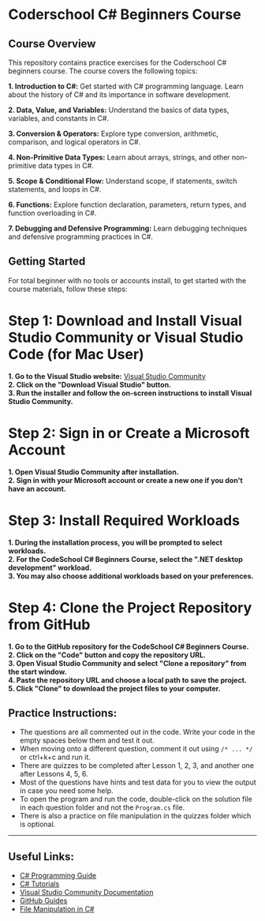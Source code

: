 # Coderschool C# Beginners Course

## Course Overview

This repository contains practice exercises for the Coderschool C# beginners course. The course covers the following topics:

**1. Introduction to C#:** Get started with C# programming language. Learn about the history of C# and its importance in software development.

**2. Data, Value, and Variables:** Understand the basics of data types, variables, and constants in C#.

**3. Conversion & Operators:** Explore type conversion, arithmetic, comparison, and logical operators in C#.

**4. Non-Primitive Data Types:** Learn about arrays, strings, and other non-primitive data types in C#.

**5. Scope & Conditional Flow:** Understand scope, if statements, switch statements, and loops in C#.

**6. Functions:** Explore function declaration, parameters, return types, and function overloading in C#.

**7. Debugging and Defensive Programming:** Learn debugging techniques and defensive programming practices in C#.

## Getting Started

For total beginner with no tools or accounts install, to get started with the course materials, follow these steps:

# Step 1: Download and Install Visual Studio Community or Visual Studio Code (for Mac User)

**1. Go to the Visual Studio website:** [Visual Studio Community](https://visualstudio.microsoft.com/vs/community/)  
**2. Click on the "Download Visual Studio" button.**  
**3. Run the installer and follow the on-screen instructions to install Visual Studio Community.**

# Step 2: Sign in or Create a Microsoft Account

**1. Open Visual Studio Community after installation.**  
**2. Sign in with your Microsoft account or create a new one if you don't have an account.**

# Step 3: Install Required Workloads

**1. During the installation process, you will be prompted to select workloads.**  
**2. For the CodeSchool C# Beginners Course, select the ".NET desktop development" workload.**  
**3. You may also choose additional workloads based on your preferences.**

# Step 4: Clone the Project Repository from GitHub

**1. Go to the GitHub repository for the CodeSchool C# Beginners Course.**  
**2. Click on the "Code" button and copy the repository URL.**  
**3. Open Visual Studio Community and select "Clone a repository" from the start window.**  
**4. Paste the repository URL and choose a local path to save the project.**  
**5. Click "Clone" to download the project files to your computer.**

## Practice Instructions:

- The questions are all commented out in the code. Write your code in the empty spaces below them and test it out.
- When moving onto a different question, comment it out using `/* ... */` or ctrl+k+c and run it.
- There are quizzes to be completed after Lesson 1, 2, 3, and another one after Lessons 4, 5, 6.
- Most of the questions have hints and test data for you to view the output in case you need some help.
- To open the program and run the code, double-click on the solution file in each question folder and not the `Program.cs` file.
- There is also a practice on file manipulation in the quizzes folder which is optional.

---

## Useful Links:

- [C# Programming Guide](https://docs.microsoft.com/en-us/dotnet/csharp/programming-guide/)
- [C# Tutorials](https://www.tutorialspoint.com/csharp/)
- [Visual Studio Community Documentation](https://docs.microsoft.com/en-us/visualstudio/community/)
- [GitHub Guides](https://guides.github.com/)
- [File Manipulation in C#](https://www.c-sharpcorner.com/article/file-manipulation-in-c-sharp/)
